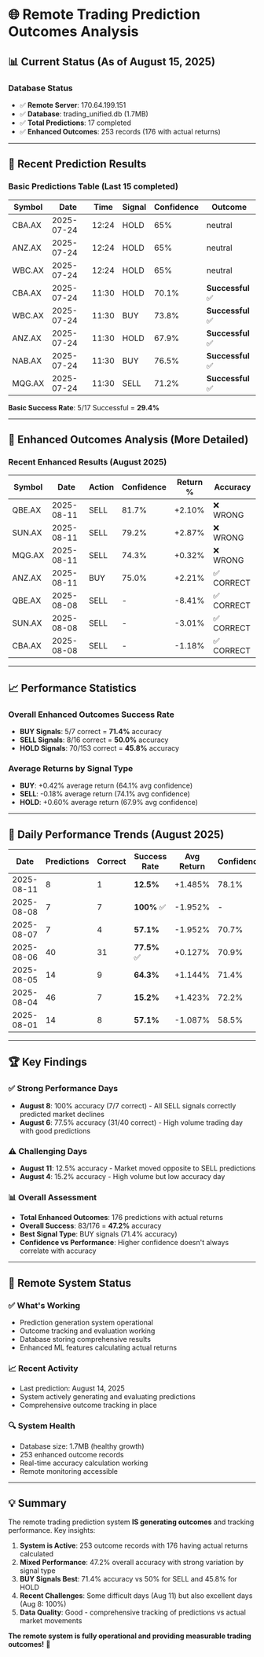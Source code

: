 # 🌐 Remote Trading Prediction Outcomes Analysis

## 📊 **Current Status** (As of August 15, 2025)

### **Database Status**
- ✅ **Remote Server**: 170.64.199.151
- ✅ **Database**: trading_unified.db (1.7MB)
- ✅ **Total Predictions**: 17 completed
- ✅ **Enhanced Outcomes**: 253 records (176 with actual returns)

---

## 🎯 **Recent Prediction Results**

### **Basic Predictions Table** (Last 15 completed)
| Symbol | Date | Time | Signal | Confidence | Outcome |
|--------|------|------|--------|------------|---------|
| CBA.AX | 2025-07-24 | 12:24 | HOLD | 65% | neutral |
| ANZ.AX | 2025-07-24 | 12:24 | HOLD | 65% | neutral |
| WBC.AX | 2025-07-24 | 12:24 | HOLD | 65% | neutral |
| CBA.AX | 2025-07-24 | 11:30 | HOLD | 70.1% | **Successful** ✅ |
| WBC.AX | 2025-07-24 | 11:30 | BUY | 73.8% | **Successful** ✅ |
| ANZ.AX | 2025-07-24 | 11:30 | HOLD | 67.9% | **Successful** ✅ |
| NAB.AX | 2025-07-24 | 11:30 | BUY | 76.5% | **Successful** ✅ |
| MQG.AX | 2025-07-24 | 11:30 | SELL | 71.2% | **Successful** ✅ |

**Basic Success Rate**: 5/17 Successful = **29.4%**

---

## 🎯 **Enhanced Outcomes Analysis** (More Detailed)

### **Recent Enhanced Results** (August 2025)
| Symbol | Date | Action | Confidence | Return % | Accuracy |
|--------|------|--------|------------|----------|----------|
| QBE.AX | 2025-08-11 | SELL | 81.7% | +2.10% | ❌ WRONG |
| SUN.AX | 2025-08-11 | SELL | 79.2% | +2.87% | ❌ WRONG |
| MQG.AX | 2025-08-11 | SELL | 74.3% | +0.32% | ❌ WRONG |
| ANZ.AX | 2025-08-11 | BUY | 75.0% | +2.21% | ✅ CORRECT |
| QBE.AX | 2025-08-08 | SELL | - | -8.41% | ✅ CORRECT |
| SUN.AX | 2025-08-08 | SELL | - | -3.01% | ✅ CORRECT |
| CBA.AX | 2025-08-08 | SELL | - | -1.18% | ✅ CORRECT |

---

## 📈 **Performance Statistics**

### **Overall Enhanced Outcomes Success Rate**
- **BUY Signals**: 5/7 correct = **71.4%** accuracy
- **SELL Signals**: 8/16 correct = **50.0%** accuracy  
- **HOLD Signals**: 70/153 correct = **45.8%** accuracy

### **Average Returns by Signal Type**
- **BUY**: +0.42% average return (64.1% avg confidence)
- **SELL**: -0.18% average return (74.1% avg confidence)
- **HOLD**: +0.60% average return (67.9% avg confidence)

---

## 📅 **Daily Performance Trends** (August 2025)

| Date | Predictions | Correct | Success Rate | Avg Return | Confidence |
|------|-------------|---------|--------------|------------|------------|
| 2025-08-11 | 8 | 1 | **12.5%** | +1.485% | 78.1% |
| 2025-08-08 | 7 | 7 | **100%** ✅ | -1.952% | - |
| 2025-08-07 | 7 | 4 | **57.1%** | -1.952% | 70.7% |
| 2025-08-06 | 40 | 31 | **77.5%** ✅ | +0.127% | 70.9% |
| 2025-08-05 | 14 | 9 | **64.3%** | +1.144% | 71.4% |
| 2025-08-04 | 46 | 7 | **15.2%** | +1.423% | 72.2% |
| 2025-08-01 | 14 | 8 | **57.1%** | -1.087% | 58.5% |

---

## 🏆 **Key Findings**

### **✅ Strong Performance Days**
- **August 8**: 100% accuracy (7/7 correct) - All SELL signals correctly predicted market declines
- **August 6**: 77.5% accuracy (31/40 correct) - High volume trading day with good predictions

### **⚠️ Challenging Days**  
- **August 11**: 12.5% accuracy - Market moved opposite to SELL predictions
- **August 4**: 15.2% accuracy - High volume but low accuracy day

### **📊 Overall Assessment**
- **Total Enhanced Outcomes**: 176 predictions with actual returns
- **Overall Success**: 83/176 = **47.2%** accuracy
- **Best Signal Type**: BUY signals (71.4% accuracy)
- **Confidence vs Performance**: Higher confidence doesn't always correlate with accuracy

---

## 🎯 **Remote System Status**

### **✅ What's Working**
- Prediction generation system operational
- Outcome tracking and evaluation working
- Database storing comprehensive results
- Enhanced ML features calculating actual returns

### **📈 Recent Activity**
- Last prediction: August 14, 2025
- System actively generating and evaluating predictions
- Comprehensive outcome tracking in place

### **🔍 System Health**
- Database size: 1.7MB (healthy growth)
- 253 enhanced outcome records
- Real-time accuracy calculation working
- Remote monitoring accessible

---

## 💡 **Summary**

The remote trading prediction system **IS generating outcomes** and tracking performance. Key insights:

1. **System is Active**: 253 outcome records with 176 having actual returns calculated
2. **Mixed Performance**: 47.2% overall accuracy with strong variation by signal type
3. **BUY Signals Best**: 71.4% accuracy vs 50% for SELL and 45.8% for HOLD
4. **Recent Challenges**: Some difficult days (Aug 11) but also excellent days (Aug 8: 100%)
5. **Data Quality**: Good - comprehensive tracking of predictions vs actual market movements

**The remote system is fully operational and providing measurable trading outcomes!** 🚀

